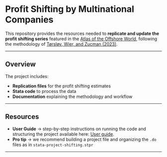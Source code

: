 # Profit Shifting by Multinational Companies  

This repository provides the resources needed to **replicate and update the profit shifting series** featured in the [Atlas of the Offshore World](https://atlas-offshore-world.org/), following the methodology of [Tørsløv, Wier, and Zucman (2023)](https://gabriel-zucman.eu/files/TWZ2022Restud.pdf).  

---

## Overview  
The project includes:  
- **Replication files** for the profit shifting estimates  
- **Stata code** to process the data  
- **Documentation** explaining the methodology and workflow  

---

## Resources  
- **User Guide** → step-by-step instructions on running the code and structuring the project available here: [User guide](https://www.dropbox.com/scl/fi/xup85x103aoofl06nmdld/Profit_shifting_methodology_july_2025.pdf?rlkey=o0cidk4w335i0qg1efowy78ga&st=mqozhpo9&raw=1).
- **Pro tip** → we recommend building a project file and organizing the `.do` files as in `stata-project-shifting.stpr`  

---

